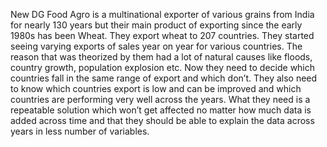 New DG Food Agro is a multinational exporter of various grains from India for nearly 130 years but their main product of exporting since the early 1980s has been Wheat. They export wheat to 207 countries. They started seeing varying exports of sales year on year for various countries. The reason that was theorized by them had a lot of natural causes like floods, country growth, population explosion etc.
Now they need to decide which countries fall in the same range of export and which don’t. They also need to know which countries export is low and can be improved and which countries are performing very well across the years. What they need is a repeatable solution which won’t get affected no matter how much data is added across time and that they should be able to explain the data across years in less number of variables.
